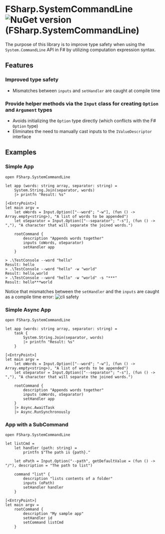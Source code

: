 # FSharp.SystemCommandLine ![NuGet version (FSharp.SystemCommandLine)](https://img.shields.io/nuget/v/FSharp.SystemCommandLine.svg?style=flat-square)

The purpose of this library is to improve type safety when using the `System.CommandLine` API in F# by utilizing computation expression syntax.



## Features

### Improved type safety
* Mismatches between `inputs` and `setHandler` are caught at compile time

### Provide helper methods via the `Input` class for creating `Option` and `Argument` types 
* Avoids initializing the `Option` type directly (which conflicts with the F# `Option` type) 
* Eliminates the need to manually cast inputs to the `IValueDescriptor` interface

## Examples

### Simple App

```F#
open FSharp.SystemCommandLine

let app (words: string array, separator: string) =
    System.String.Join(separator, words)
    |> printfn "Result: %s"
    
[<EntryPoint>]
let main argv = 
    let oWords = Input.Option(["--word"; "-w"], (fun () -> Array.empty<string>), "A list of words to be appended")
    let oSeparator = Input.Option(["--separator"; "-s"], (fun () -> ","), "A character that will separate the joined words.")

    rootCommand {
        description "Appends words together"
        inputs (oWords, oSeparator)
        setHandler app
    }        
```

```batch
> .\TestConsole --word "hello"
Result: hello
> .\TestConsole --word "hello" -w "world"
Result: hello,world
> .\TestConsole --word "hello" -w "world" -s "***"
Result: hello***world
```

Notice that mismatches between the `setHandler` and the `inputs` are caught as a compile time error:
![cli safety](https://user-images.githubusercontent.com/1030435/158190730-b1ae0bbf-825b-48c4-b267-05a1853de4d9.gif)


### Simple Async App

```F#
open FSharp.SystemCommandLine

let app (words: string array, separator: string) = 
    task {
        System.String.Join(separator, words)
        |> printfn "Result: %s"
    }
    
[<EntryPoint>]
let main argv = 
    let oWords = Input.Option(["--word"; "-w"], (fun () -> Array.empty<string>), "A list of words to be appended")
    let oSeparator = Input.Option(["--separator"; "-s"], (fun () -> ","), "A character that will separate the joined words.")
    
    rootCommand {
        description "Appends words together"
        inputs (oWords, oSeparator)
        setHandler app
    }        
    |> Async.AwaitTask
    |> Async.RunSynchronously
```

### App with a SubCommand

```F#
open FSharp.SystemCommandLine

let listCmd = 
    let handler (path: string) = 
        printfn $"The path is {path}."
        
    let oPath = Input.Option("--path", getDefaultValue = (fun () -> "/"), description = "The path to list")

    command "list" {
        description "lists contents of a folder"
        inputs (oPath)
        setHandler handler
    }

[<EntryPoint>]
let main argv = 
    rootCommand {
        description "My sample app"
        setHandler id
        setCommand listCmd
    }
```
